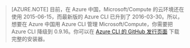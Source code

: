 >[AZURE.NOTE] 目前，在 Azure 中国，Microsoft/Compute 的云环境还在使用 2015-06-15，而最新版的 Azure CLI 已升到了 2016-03-30。所以，想要在 Azure 中国用 Azure CLI 管理 Microsoft/Compute，你需要把 Azure CLI 降级到 0.9.16。你可以在 [Azure CLI 的 GitHub 发行页面](https://github.com/Azure/azure-xplat-cli/releases) 下载完整的安装器。